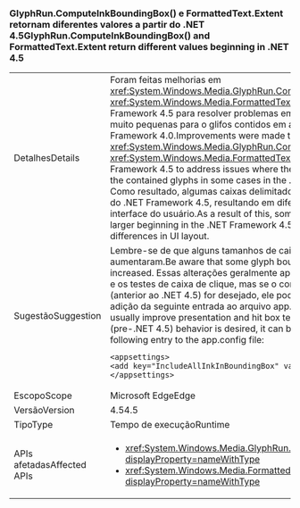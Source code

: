 ### <a name="glyphruncomputeinkboundingbox-and-formattedtextextent-return-different-values-beginning-in-net-45"></a><span data-ttu-id="5e820-101">GlyphRun.ComputeInkBoundingBox() e FormattedText.Extent retornam diferentes valores a partir do .NET 4.5</span><span class="sxs-lookup"><span data-stu-id="5e820-101">GlyphRun.ComputeInkBoundingBox() and FormattedText.Extent return different values beginning in .NET 4.5</span></span>

|   |   |
|---|---|
|<span data-ttu-id="5e820-102">Detalhes</span><span class="sxs-lookup"><span data-stu-id="5e820-102">Details</span></span>|<span data-ttu-id="5e820-103">Foram feitas melhorias em <xref:System.Windows.Media.GlyphRun.ComputeInkBoundingBox> e <xref:System.Windows.Media.FormattedText.Extent> do .NET Framework 4.5 para resolver problemas em que as caixas eram muito pequenas para o glifos contidos em alguns casos no .NET Framework 4.0.</span><span class="sxs-lookup"><span data-stu-id="5e820-103">Improvements were made to <xref:System.Windows.Media.GlyphRun.ComputeInkBoundingBox> and <xref:System.Windows.Media.FormattedText.Extent> in the .NET Framework 4.5 to address issues where the boxes were too small for the contained glyphs in some cases in the .NET Framework 4.0.</span></span> <span data-ttu-id="5e820-104">Como resultado, algumas caixas delimitadoras serão maiores a partir do .NET Framework 4.5, resultando em diferenças sutis no layout da interface do usuário.</span><span class="sxs-lookup"><span data-stu-id="5e820-104">As a result of this, some bounding boxes will be larger beginning in the .NET Framework 4.5, resulting in subtle differences in UI layout.</span></span>|
|<span data-ttu-id="5e820-105">Sugestão</span><span class="sxs-lookup"><span data-stu-id="5e820-105">Suggestion</span></span>|<span data-ttu-id="5e820-106">Lembre-se de que alguns tamanhos de caixa delimitadora do glifo aumentaram.</span><span class="sxs-lookup"><span data-stu-id="5e820-106">Be aware that some glyph bounding box sizes have increased.</span></span> <span data-ttu-id="5e820-107">Essas alterações geralmente aprimorarão a apresentação e os testes de caixa de clique, mas se o comportamento anterior (anterior ao .NET 4.5) for desejado, ele poderá ser aceito com a adição da seguinte entrada ao arquivo app.config:</span><span class="sxs-lookup"><span data-stu-id="5e820-107">These changes will usually improve presentation and hit box testing, but if the older (pre-.NET 4.5) behavior is desired, it can be opted into by adding the following entry to the app.config file:</span></span><pre><code class="language-xml">&lt;appsettings&gt;&#13;&#10;&lt;add key=&quot;IncludeAllInkInBoundingBox&quot; value=&quot;false&quot;&gt;&#13;&#10;&lt;/appsettings&gt;&#13;&#10;</code></pre>|
|<span data-ttu-id="5e820-108">Escopo</span><span class="sxs-lookup"><span data-stu-id="5e820-108">Scope</span></span>|<span data-ttu-id="5e820-109">Microsoft Edge</span><span class="sxs-lookup"><span data-stu-id="5e820-109">Edge</span></span>|
|<span data-ttu-id="5e820-110">Versão</span><span class="sxs-lookup"><span data-stu-id="5e820-110">Version</span></span>|<span data-ttu-id="5e820-111">4.5</span><span class="sxs-lookup"><span data-stu-id="5e820-111">4.5</span></span>|
|<span data-ttu-id="5e820-112">Tipo</span><span class="sxs-lookup"><span data-stu-id="5e820-112">Type</span></span>|<span data-ttu-id="5e820-113">Tempo de execução</span><span class="sxs-lookup"><span data-stu-id="5e820-113">Runtime</span></span>|
|<span data-ttu-id="5e820-114">APIs afetadas</span><span class="sxs-lookup"><span data-stu-id="5e820-114">Affected APIs</span></span>|<ul><li><xref:System.Windows.Media.GlyphRun.ComputeInkBoundingBox?displayProperty=nameWithType></li><li><xref:System.Windows.Media.FormattedText.Extent?displayProperty=nameWithType></li></ul>|

